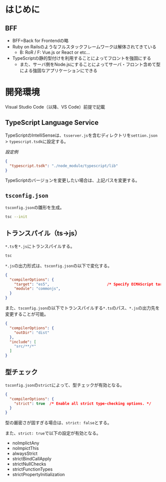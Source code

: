 
# はじめに

## BFF

- BFF=Back for Frontendの略
- Ruby on Railsのようなフルスタックフレームワークは解体されてきている
  - B: RoR / F: Vue.js or React or etc...
- TypeScriptの静的型付けを利用することによってフロントを強固にする
  - また、サーバ側をNode.jsにすることによってサーバ・フロント含めて型による強固なアプリケーションにできる

# 開発環境

Visual Studio Code（以降、VS Code）前提で記載

## TypeScript Language Service

TypeScriptのIntelliSenseは、`tsserver.js`を含むディレクトリを`settion.json` > `typescript.tsdk`に設定する。

*設定例*

```json
{
  "typescript.tsdk": "./node_module/typescript/lib"
}
```

TypeScriptのバージョンを変更したい場合は、上記パスを変更する。

## `tsconfig.json`

`tsconfig.json`の雛形を生成。

```bash
tsc --init
```

## トランスパイル（ts→js）

`*.ts`を`*.js`にトランスパイルする。

```bash
tsc
```

`*.js`の出力形式は、`tsconfig.json`の以下で変化する。

```json
{
  "compilerOptions": {
    "target": "es5",                          /* Specify ECMAScript target version: 'ES3' (default), 'ES5', 'ES2015', 'ES2016', 'ES2017', 'ES2018', 'ES2019' or 'ESNEXT'. */
    "module": "commonjs",
  }
}
```

また、`tsconfig.json`の以下でトランスパイルする`*.ts`のパス、`*.js`の出力先を変更することが可能。

```json
{
  "compilerOptions": {
    "outDir": "dist"
  },
  "include": [
    "src/**/*"
  ]
}
```

## 型チェック

`tsconfig.json`の`strict`によって、型チェックが有効となる。

```json
{
  "compilerOptions": {
    "strict": true  /* Enable all strict type-checking options. */
  }
}
```

型の厳密さが固すぎる場合は、`strict: false`とする。

また、`strict: true`で以下の設定が有効となる。

- noImplictAny
- noImpictThis
- alwaysStrict
- strictBindCallApply
- strictNullChecks
- strictFunctionTypes
- strictPropertyInitialization

